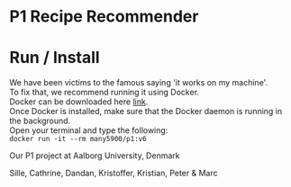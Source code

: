 # P1 Recipe Recommender

# Run / Install
We have been victims to the famous saying 'it works on my machine'. <br>
To fix that, we recommend running it using Docker. <br>
Docker can be downloaded here [link](https://www.docker.com/products/docker-desktop/). <br>
Once Docker is installed, make sure that the Docker daemon is running in the background. <br>
Open your terminal and type the following: <br>
`docker run -it --rm many5900/p1:v6`

Our P1 project at Aalborg University, Denmark

Sille, Cathrine, Dandan, Kristoffer, Kristian, Peter & Marc
